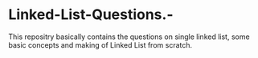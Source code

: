 # Linked-List-Questions.-
This repositry basically contains the questions on single linked list, some basic concepts and making of Linked List from scratch.
